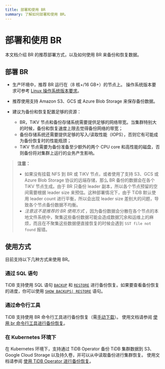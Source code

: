 ```yaml
---
title: 部署和使用 BR
summary: 了解如何部署和使用 BR。
---
```

# 部署和使用 BR

本文档介绍 BR 的推荐部署方式，以及如何使用 BR 来备份和恢复数据。
## 部署 BR

- 生产环境中，推荐 BR 运行在（8 核+/16 GB+）的节点上。 操作系统版本要求可参考 [Linux 操作系统版本要求](/hardware-and-software-requirements.md#linux-操作系统版本要求)。
- 推荐使用支持 Amazon S3、GCS 或 Azure Blob Storage 来保存备份数据。
- 建议为备份和恢复配置足够的资源：

    - BR，TiKV 节点和备份存储系统需要提供足够的网络带宽。当集群特别大的时候，备份和恢复速度上限去觉得备份网络的带宽；
    - 备份存储系统还需要提供足够的写入/读取性能（IOPS），否则它有可能成为备份恢复时的性能瓶颈；
    - TiKV 节点需要为备份准备至少额外的两个 CPU core 和高性能的磁盘，否则备份将对集群上运行的业务产生影响。

> **注意：**
>
> - 如果没有挂载 NFS 到 BR 或 TiKV 节点，或者使用了支持 S3、GCS 或 Azure Blob Storage 协议的远端存储，那么 BR 备份的数据会在各个 TiKV 节点生成。由于 BR 只备份 leader 副本，所以各个节点预留的空间需要根据 leader size 来预估。这种部署情况下，由于 TiDB 默认使用 leader count 进行平衡，所以会出现 leader size 差别大的问题，导致各个节点备份数据不均衡。
> - *注意这不是推荐的 BR 使用方式* ，因为备份数据会分散在各个节点的本地文件系统中，聚集这些备份数据可能会造成数据冗余和运维上的麻烦，而且在不聚集这些数据便直接恢复的时候会遇到 `SST file not found` 报错。

## 使用方式

目前支持以下几种方式来使用 BR。

### 通过 SQL 语句

TiDB 支持使用 SQL 语句 [`BACKUP`](/sql-statements/sql-statement-backup.md) 和 [`RESTORE`](/sql-statements/sql-statement-restore.md) 进行备份恢复。如果要查看备份恢复的进度，你可以使用 [`SHOW BACKUPS| RESTORE`](/sql-statements/sql-statement-show-backups.md) 语句。

### 通过命令行工具

TiDB 支持使用 BR 命令行工具进行备份恢复（需[手动下载](/download-ecosystem-tools.md#备份和恢复-br-工具)）。 使用文档请参阅 [使用 br 命令行工具进行备份恢复](/br/use-br-command-line-tool.md)。

### 在 Kubernetes 环境下

在 Kubernetes 环境下，支持通过 TiDB Operator 备份 TiDB 集群数据到 S3、Google Cloud Storage 以及持久卷，并可以从中读取备份进行集群恢复。 使用文档请参阅 [使用 TiDB Operator 进行备份恢复](https://docs.pingcap.com/tidb-in-kubernetes/stable/backup-restore-overview)。
